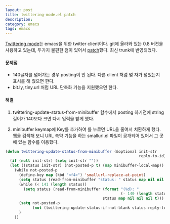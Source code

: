 ```yaml
---
layout: post
title: twittering-mode.el patch
description: 
category: emacs
tags: emacs
---
```


[Twittering mode](http://www.emacswiki.org/emacs/TwitteringMode)는 emacs을 위한 twitter client이다. git에 올라와 있는 0.8 버젼을 사용하고 있는데, 두가지 불편한 점이 있어서
[patch](http://github.com/jmjeong/twittering-mode)했다. 최신 trunk에 반영되었다.

#### 문제점

- 140글자를 넘어가는 경우 posting이 안 된다. 다른 client 처럼 몇 자가 넘었는지 표시를 해 줬으면 한다.
- bit.ly, tiny.url 처럼 URL 단축화 기능을 지원했으면 한다.

#### 해결

1. twittering-update-status-from-minibuffer 함수에서 posting 하기전에 string 길이가 140보다 크면 다시 입력을 받게 했다.

2. minibuffer keymap에 Key를 추가하여 <F4>를 누르면 URL을 줄여서 치환하게 했다. 웹을 검색해 보니 URL 축약 기능을 하는 smallurl.el 파일이 공개되어 있어서 그 곳에 있는 함수를 이용했다.

```lisp
(defun twittering-update-status-from-minibuffer (&optional init-str
                                                           reply-to-id)
  (if (null init-str) (setq init-str ""))
  (let ((status init-str) (not-posted-p t) (map minibuffer-local-map))
    (while not-posted-p
      (define-key map (kbd "<f4>") 'smallurl-replace-at-point)
      (setq status (read-from-minibuffer "status: " status map nil nil nil t))
      (while (< 141 (length status))
        (setq status (read-from-minibuffer (format "(%d): "
                                                   (- 140 (length status)))
                                           status map nil nil nil t)))
      (setq not-posted-p
            (not (twittering-update-status-if-not-blank status reply-to-id)))
      )
    ))
```


